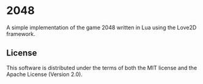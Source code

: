 # 2048

A simple implementation of the game 2048 written in Lua using the Love2D framework.

## License

This software is distributed under the terms of both the MIT license and the Apache License (Version 2.0).
